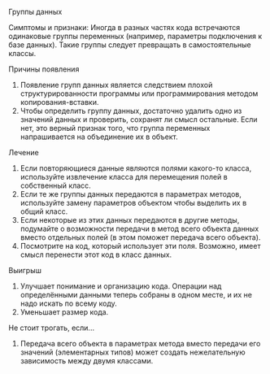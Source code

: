Группы данных

Симптомы и признаки: Иногда в разных частях кода встречаются одинаковые группы переменных (например, параметры подключения к базе данных). Такие группы следует превращать в самостоятельные классы.

Причины появления

1. Появление групп данных является следствием плохой структурированности программы или программирования методом копирования-вставки.
2. Чтобы определить группу данных, достаточно удалить одно из значений данных и проверить, сохранят ли смысл остальные. Если нет, это верный признак того, что группа переменных напрашивается на объединение их в объект.

Лечение

1. Если повторяющиеся данные являются полями какого-то класса, используйте извлечение класса для перемещения полей в собственный класс.
2. Если те же группы данных передаются в параметрах методов, используйте замену параметров объектом чтобы выделить их в общий класс.
3. Если некоторые из этих данных передаются в другие методы, подумайте о возможности передачи в метод всего объекта данных вместо отдельных полей (в этом поможет передача всего объекта).
4. Посмотрите на код, который использует эти поля. Возможно, имеет смысл перенести этот код в класс данных.

Выигрыш

1. Улучшает понимание и организацию кода. Операции над определёнными данными теперь собраны в одном месте, и их не надо искать по всему коду.
2. Уменьшает размер кода.

Не стоит трогать, если...

1. Передача всего объекта в параметрах метода вместо передачи его значений (элементарных типов) может создать нежелательную зависимость между двумя классами.

